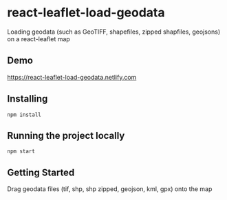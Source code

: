 # react-leaflet-load-geodata

Loading geodata (such as GeoTIFF, shapefiles, zipped shapfiles, geojsons) on a react-leaflet map

## Demo
https://react-leaflet-load-geodata.netlify.com

## Installing
```
npm install
```

## Running the project locally
```
npm start
```

## Getting Started

Drag geodata files (tif, shp, shp zipped, geojson, kml, gpx) onto the map 